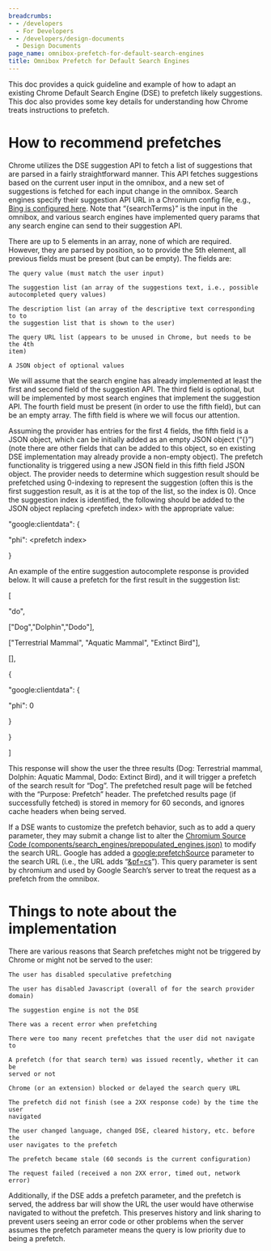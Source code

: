 ```yaml
---
breadcrumbs:
- - /developers
  - For Developers
- - /developers/design-documents
  - Design Documents
page_name: omnibox-prefetch-for-default-search-engines
title: Omnibox Prefetch for Default Search Engines
---
```


This doc provides a quick guideline and example of how to adapt an existing
Chrome Default Search Engine (DSE) to prefetch likely suggestions. This doc also
provides some key details for understanding how Chrome treats instructions to
prefetch.

# How to recommend prefetches

Chrome utilizes the DSE suggestion API to fetch a list of suggestions that are
parsed in a fairly straightforward manner. This API fetches suggestions based on
the current user input in the omnibox, and a new set of suggestions is fetched
for each input change in the omnibox. Search engines specify their suggestion
API URL in a Chromium config file, e.g., [Bing is configured
here](https://source.chromium.org/chromium/chromium/src/+/main:components/search_engines/prepopulated_engines.json;drc=453b22336b4546cf64373bfc8a7ba9ed31c24fff;l=67).
Note that “{searchTerms}” is the input in the omnibox, and various search
engines have implemented query params that any search engine can send to their
suggestion API.

There are up to 5 elements in an array, none of which are required. However,
they are parsed by position, so to provide the 5th element, all previous fields
must be present (but can be empty). The fields are:

    The query value (must match the user input)

    The suggestion list (an array of the suggestions text, i.e., possible
    autocompleted query values)

    The description list (an array of the descriptive text corresponding to to
    the suggestion list that is shown to the user)

    The query URL list (appears to be unused in Chrome, but needs to be the 4th
    item)

    A JSON object of optional values

We will assume that the search engine has already implemented at least the first
and second field of the suggestion API. The third field is optional, but will be
implemented by most search engines that implement the suggestion API. The fourth
field must be present (in order to use the fifth field), but can be an empty
array. The fifth field is where we will focus our attention.

Assuming the provider has entries for the first 4 fields, the fifth field is a
JSON object, which can be initially added as an empty JSON object (“{}”) (note
there are other fields that can be added to this object, so en existing DSE
implementation may already provide a non-empty object). The prefetch
functionality is triggered using a new JSON field in this fifth field JSON
object. The provider needs to determine which suggestion result should be
prefetched using 0-indexing to represent the suggestion (often this is the first
suggestion result, as it is at the top of the list, so the index is 0). Once the
suggestion index is identified, the following should be added to the JSON object
replacing &lt;prefetch index&gt; with the appropriate value:

"google:clientdata": {

"phi": &lt;prefetch index&gt;

}

An example of the entire suggestion autocomplete response is provided below. It
will cause a prefetch for the first result in the suggestion list:

\[

"do",

\["Dog","Dolphin","Dodo"\],

\["Terrestrial Mammal", "Aquatic Mammal", "Extinct Bird"\],

\[\],

{

"google:clientdata": {

"phi": 0

}

}

\]

This response will show the user the three results (Dog: Terrestrial mammal,
Dolphin: Aquatic Mammal, Dodo: Extinct Bird), and it will trigger a prefetch of
the search result for “Dog”. The prefetched result page will be fetched with the
“Purpose: Prefetch” header. The prefetched results page (if successfully
fetched) is stored in memory for 60 seconds, and ignores cache headers when
being served.

If a DSE wants to customize the prefetch behavior, such as to add a query
parameter, they may submit a change list to alter the [Chromium Source Code
(components/search_engines/prepopulated_engines.json)](https://source.chromium.org/chromium/chromium/src/+/main:components/search_engines/prepopulated_engines.json)
to modify the search URL. Google has added a
[google:prefetchSource](https://source.chromium.org/chromium/chromium/src/+/main:components/search_engines/prepopulated_engines.json)
parameter to the search URL (i.e., the URL adds
“[&pf=cs](https://source.chromium.org/chromium/chromium/src/+/main:components/search_engines/template_url.cc;l=1153;drc=98898daa2e8f46ff098cea1f2e218f8a8266c838;bpv=1;bpt=1)”).
This query parameter is sent by chromium and used by Google Search’s server to
treat the request as a prefetch from the omnibox.

# Things to note about the implementation

There are various reasons that Search prefetches might not be triggered by
Chrome or might not be served to the user:

    The user has disabled speculative prefetching

    The user has disabled Javascript (overall of for the search provider domain)

    The suggestion engine is not the DSE

    There was a recent error when prefetching

    There were too many recent prefetches that the user did not navigate to

    A prefetch (for that search term) was issued recently, whether it can be
    served or not

    Chrome (or an extension) blocked or delayed the search query URL

    The prefetch did not finish (see a 2XX response code) by the time the user
    navigated

    The user changed language, changed DSE, cleared history, etc. before the
    user navigates to the prefetch

    The prefetch became stale (60 seconds is the current configuration)

    The request failed (received a non 2XX error, timed out, network error)

Additionally, if the DSE adds a prefetch parameter, and the prefetch is served,
the address bar will show the URL the user would have otherwise navigated to
without the prefetch. This preserves history and link sharing to prevent users
seeing an error code or other problems when the server assumes the prefetch
parameter means the query is low priority due to being a prefetch.